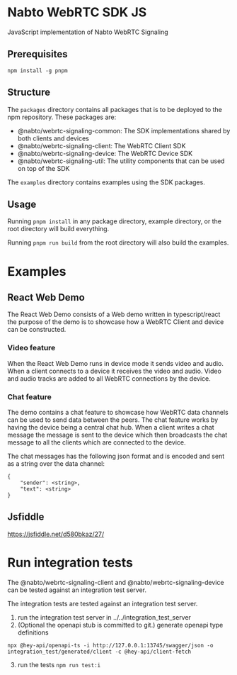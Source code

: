 # Nabto WebRTC SDK JS

JavaScript implementation of Nabto WebRTC Signaling


## Prerequisites
```
npm install -g pnpm
```

## Structure

The `packages` directory contains all packages that is to be deployed to the npm repository. These packages are:
 * @nabto/webrtc-signaling-common: The SDK implementations shared by both clients and devices
 * @nabto/webrtc-signaling-client: The WebRTC Client SDK
 * @nabto/webrtc-signaling-device: The WebRTC Device SDK
 * @nabto/webrtc-signaling-util: The utility components that can be used on top of the SDK

The `examples` directory contains examples using the SDK packages.

## Usage

Running `pnpm install` in any package directory, example directory, or the root directory will build everything.

Running `pnpm run build` from the root directory will also build the examples.

# Examples

## React Web Demo

The React Web Demo consists of a Web demo written in typescript/react the
purpose of the demo is to showcase how a WebRTC Client and device can be
constructed.

### Video feature

When the React Web Demo runs in device mode it sends video and audio. When a
client connects to a device it receives the video and audio. Video and audio
tracks are added to all WebRTC connections by the device.

### Chat feature

The demo contains a chat feature to showcase how WebRTC data channels can be used
to send data between the peers. The chat feature works by having the device
being a central chat hub. When a client writes a chat message the message is
sent to the device which then broadcasts the chat message to all the clients
which are connected to the device.

The chat messages has the following json format and is encoded and sent as a
string over the data channel:
```
{
    "sender": <string>,
    "text": <string>
}
```

## Jsfiddle

https://jsfiddle.net/d580bkaz/27/

# Run integration tests

The @nabto/webrtc-signaling-client and @nabto/webrtc-signaling-device can be
tested against an integration test server.

The integration tests are tested against an integration test server.

1. run the integration test server in ../../integration_test_server
2. (Optional the openapi stub is committed to git.) generate openapi type definitions

```
npx @hey-api/openapi-ts -i http://127.0.0.1:13745/swagger/json -o integration_test/generated/client -c @hey-api/client-fetch
```

3. run the tests `npm run test:i`
